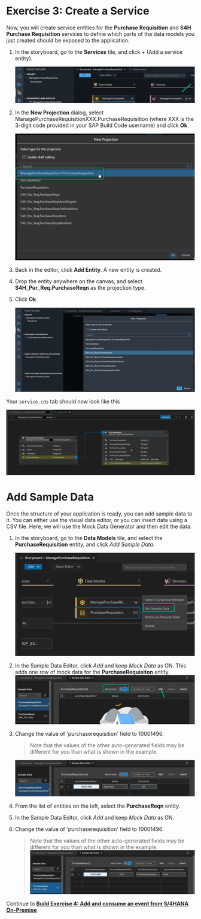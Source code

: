# Exercise 3: Create a Service 

Now, you will create service entities for the **Purchase Requisition** and **S4H Purchase Requisition** services to define which parts of the data models you just created should be exposed to the application.

1. In the storyboard, go to the **Services** tile, and click + (Add a service entity).

   ![](images/Service_001.png)

2. In the **New Projection** dialog, select ManagePurchaseRequisitionXXX.PurchaseRequisition (where XXX is the 3-digit code provided in your SAP Build Code username) and click **Ok**.

   ![](images/Service_002.png)

3. Back in the editor, click **Add Entity**. A new entity is created.
4. Drop the entity anywhere on the canvas, and select **S4H_Pur_Req.PurchaseReqn** as the projection type.
5. Click **Ok**.

   ![](images/Service_003.png)

Your `service.cds` tab should now look like this

   ![](images/ServiceCds.png) 

# Add Sample Data
Once the structure of your application is ready, you can add sample data to it. You can either use the visual data editor, or you can insert data using a CSV file. Here, we will use the Mock Data Generator and then edit the data.

1. In the storyboard, go to the **Data Models** tile, and select the **PurchaseRequisition** entity, and click *Add Sample Data*.

   ![](images/SampleData_001.png)

2. In the Sample Data Editor, click *Add* and keep *Mock Data* as ON. This adds one row of mock data for the **PurchaseRequisiton** entity.
   ![](images/SampleData_002.png)
4. Change the value of 'purchaserequisition' field to 10001496.
   >Note that the values of the other auto-generated fields may be different for you than what is shown in the example.

   ![](images/SampleData_003.png)

3. From the list of entities on the left, select the **PurchaseReqn** entity.
4. In the Sample Data Editor, click *Add* and keep *Mock Data* as ON.
5. Change the value of 'purchaserequisition' field to 10001496. 
   >Note that the values of the other auto-generated fields may be different for you than what is shown in the example.
   ![](images/SampleData_004.png)

Continue to **[Build Exercise 4: Add and consume an event from S/4HANA On-Premise](../../../buildcode/exercises/ex4/README.md)**



